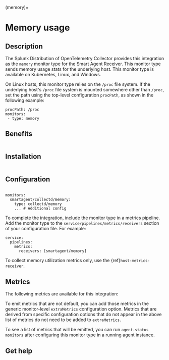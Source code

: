(memory)=

# Memory usage
<meta name="description" content="Use this Splunk Observability Cloud integration for the Memory monitor. See benefits, install, configuration, and metrics">

## Description

The Splunk Distribution of OpenTelemetry Collector provides this integration as the `memory` monitor type for the Smart Agent Receiver. This monitor type sends memory usage stats for the underlying host. This monitor type is available on Kubernetes, Linux, and Windows.

On Linux hosts, this monitor type relies on the `/proc` file system. If the underlying host's `/proc` file system is mounted somewhere other than `/proc`, set the path using the top-level configuration `procPath`, as shown in the following example:

```
procPath: /proc
monitors:
 - type: memory
```

## Benefits

```{include} /_includes/benefits.md
```

## Installation

```{include} /_includes/collector-installation.md
```

## Configuration

```{include} /_includes/configuration.md
```

```
monitors:
  smartagent/collectd/memory: 
    type: collectd/memory
    ... # Additional config
```

To complete the integration, include the monitor type in a metrics pipeline. Add the monitor type to the `service/pipelines/metrics/receivers` section of your configuration file. For example:

```
service:
  pipelines:
    metrics:
      receivers: [smartagent/memory]
 ```     

To collect memory utilization metrics only, use the {ref}`host-metrics-receiver`.

## Metrics

The following metrics are available for this integration:

<div class="metrics-yaml" url="https://raw.githubusercontent.com/signalfx/signalfx-agent/main/pkg/monitors/collectd/memory/metadata.yaml"></div>

To emit metrics that are not default, you can add those metrics in the generic monitor-level `extraMetrics` configuration option. Metrics that are derived from specific configuration options that do not appear in the above list of metrics do not need to be added to `extraMetrics.`

To see a list of metrics that will be emitted, you can run `agent-status monitors` after configuring this monitor type in a running agent instance.

## Get help

```{include} /_includes/troubleshooting.md
```
